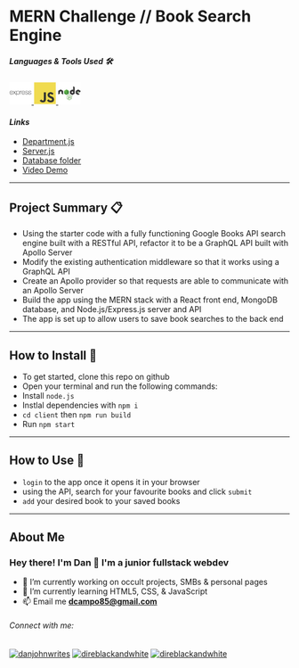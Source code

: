 # MERN Challenge // Book Search Engine

##### _Languages & Tools Used_ 🛠
<a href="https://expressjs.com" target="_blank" rel="noreferrer"> <img src="https://raw.githubusercontent.com/devicons/devicon/master/icons/express/express-original-wordmark.svg" alt="express" width="40" height="40"/> </a>
</a> <a href="https://developer.mozilla.org/en-US/docs/Web/JavaScript" target="_blank" rel="noreferrer"> <img src="https://raw.githubusercontent.com/devicons/devicon/master/icons/javascript/javascript-original.svg" alt="javascript" width="40" height="40"/> </a> 
<a href="https://nodejs.org" target="_blank" rel="noreferrer"> <img src="https://raw.githubusercontent.com/devicons/devicon/master/icons/nodejs/nodejs-original-wordmark.svg" alt="nodejs" width="40" height="40"/> </a> </p>

#### _Links_
* <a href="https://github.com/F3N215/MySQL-Employee-Tracker/tree/main/lib">Department.js</a>
* <a href="https://github.com/F3N215/MySQL-Employee-Tracker/blob/main/server.js">Server.js</a>
* <a href="https://github.com/F3N215/MySQL-Employee-Tracker/tree/main/db">Database folder</a>
* <a href="https://streamable.com/bade36">Video Demo</a>

-----
## Project Summary 📋
* Using the starter code with a fully functioning Google Books API search engine built with a RESTful API, refactor it to be a GraphQL API built with Apollo Server
* Modify the existing authentication middleware so that it works using a GraphQL API
* Create an Apollo provider so that requests are able to communicate with an Apollo Server
* Build the app using the MERN stack with a React front end, MongoDB database, and Node.js/Express.js server and API
* The app is set up to allow users to save book searches to the back end

-----
## How to Install 📝  
* To get started, clone this repo on github
* Open your terminal and run the following commands:
* Install `node.js`
* Instlal dependencies with `npm i`
* `cd client` then `npm run build`
* Run `npm start`

-----
## How to Use 📝  
* `login` to the app once it opens it in your browser
* using the API, search for your favourite books and click `submit`
* `add` your desired book to your saved books

-----
## About Me
<h3 align="left">Hey there! I'm Dan 👋 I'm a junior fullstack webdev</h3>

* 🔭 I’m currently working on occult projects, SMBs & personal pages
* 🌱 I’m currently learning HTML5, CSS, & JavaScript
* 📫 Email me **dcampo85@gmail.com**

<h6 align="left">Connect with me:</h6>
<p align="left">
<a href="https://twitter.com/danjohnwrites" target="blank"><img align="center" src="https://raw.githubusercontent.com/rahuldkjain/github-profile-readme-generator/master/src/images/icons/Social/twitter.svg" alt="danjohnwrites" height="30" width="40" /></a>
<a href="https://instagram.com/direblackandwhite" target="blank"><img align="center" src="https://raw.githubusercontent.com/rahuldkjain/github-profile-readme-generator/master/src/images/icons/Social/instagram.svg" alt="direblackandwhite" height="30" width="40" /></a>
<a href="https://instagram.com/direpike" target="blank"><img align="center" src="https://raw.githubusercontent.com/rahuldkjain/github-profile-readme-generator/master/src/images/icons/Social/instagram.svg" alt="direblackandwhite" height="30" width="40" /></a>
</p>


